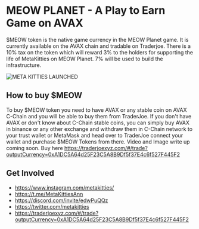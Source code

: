 # MEOW PLANET - A Play to Earn Game on AVAX
$MEOW token is the native game currency in the MEOW Planet game. It is currently available on the AVAX chain and tradable on Traderjoe. There is a 10% tax on the token which will reward 3% to the holders for supporting the life of MetaKitties on MEOW Planet. 7% will be used to build the infrastructure.

![META KITTIES LAUNCHED](https://user-images.githubusercontent.com/96044993/145774577-9b705a9b-5091-47c3-bedb-003ef3a8e992.png)

## How to buy $MEOW
To buy $MEOW token you need to have AVAX or any stable coin on AVAX C-Chain and you will be able to buy them from TraderJoe. If you don't have AVAX or don't know about C-Chain stable coins, you can simply buy AVAX in binance or any other exchange and withdraw them in C-Chain network to your trust wallet or MetaMask and head over to TraderJoe connect your wallet and purchase $MEOW Tokens from there. Video and Image write up coming soon. Buy here https://traderjoexyz.com/#/trade?outputCurrency=0xA1DC5A64d25F23C5A8B9Df5f37E4c6f527F445F2

## Get Involved
 - https://www.instagram.com/metakitties/
 - https://t.me/MetaKittiesAnn
 - https://discord.com/invite/edwPuQQz
 - https://twitter.com/metakitties
 - https://traderjoexyz.com/#/trade?outputCurrency=0xA1DC5A64d25F23C5A8B9Df5f37E4c6f527F445F2
